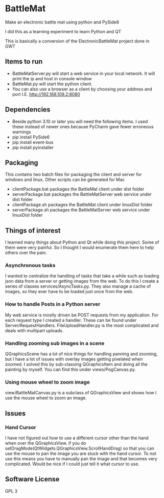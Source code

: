 # BattleMat

Make an electronic battle mat using python and PySide6

I did this as a learning experiment to learn Python and QT

This is basically a conversion of the ElectronicBattleMat project done in GWT

## Items to run
- BattleMatServer.py will start a web service in your local network.
  It will print the ip and host in console window
- BattleMat.py will start the python client.
- You can also use a browser as a client by choosing your address and port I.E. http://192.168.109.2:8080


## Dependencies
- Beside python 3.10 or later you will need the following items.
    I used these instead of newer ones because PyCharm gave fewer erroneous warnings
- pip install PySide6 
- pip install event-bus
- pip install pyinstaller

## Packaging
This contains two batch files for packaging the client and server for windows and linux.
Other scripts can be generated for Mac
- clientPackage.bat packages the BattleMat client under dist folder
- serverPackage.bat packages the BattleMatServer web service under dist folder
- clientPackage.sh packages the BattleMat client under linuxDist folder
- serverPackage.sh packages the BattleMatServer web service under linuxDist folder

## Things of interest
I learned many things about Python and Qt while doing this project. Some of them were very painful.
So I thought I would enumerate them here to help others over the pain.

###  Asynchronous tasks
I wanted to centralize the handling of tasks
that take a while such as loading json data from a server or getting
images from the web. To do this I create a series of classes services/AsyncTasks.py.
They also manage a cache of images, so they ever have to be loaded just once from the web.
### How to handle Posts in a Python server
My web service is mostly driven be POST requests from my application.
For each request type I created a handler. These can be found under Server/RequestHandlers.
FileUploadHandler.py is the most complicated and deals with multipart uploads.
### Handling zooming sub images in a scene
QGraphicsScene has a lot of nice things for handling panning and zooming, but I have a lot of
issues with overlay images getting pixelated when zoomed. I solved this by sub-classing QGraphicsItem
and doing all the painting by myself. You can find this under views/PogCanvas.py.
### Using mouse wheel to zoom image
view/BattleMatCanvas.py is a subclass of QGraphicsView and shows how I use the mouse wheel to zoom an image.

## Issues
### Hand Cursor
I have not figured out how to use a different cursor other than the hand when over the QGraphicsView.
if you do setDragMode(QtWidgets.QGraphicsView.ScrollHandDrag) so that you can use the mouse
to pan the image you are stuck with the hand cursor. To not use this means you have to manually pan
the image and that becomes very complicated. Would be nice if I could just tell it what cursor to use.

## Software License
GPL 3
